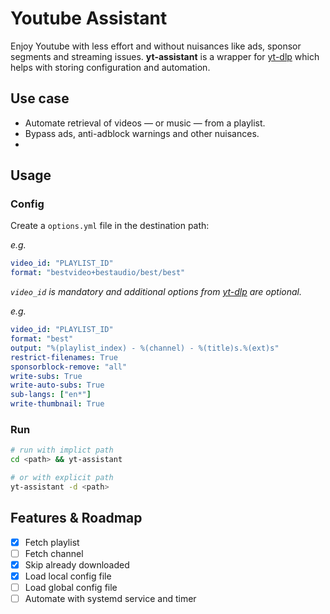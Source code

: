 # Youtube Assistant

Enjoy Youtube with less effort and without nuisances like ads, sponsor segments and streaming issues. **yt-assistant** is a wrapper for [yt-dlp](https://github.com/yt-dlp/yt-dlp/) which helps with storing configuration and automation.

## Use case

- Automate retrieval of videos — or music — from a playlist. 
- Bypass ads, anti-adblock warnings and other nuisances. 
- 

## Usage

### Config

Create a `options.yml` file in the destination path:

*e.g.*

```yaml
video_id: "PLAYLIST_ID"
format: "bestvideo+bestaudio/best/best"
```

_`video_id` is mandatory and additional options from [yt-dlp](https://github.com/yt-dlp/yt-dlp#usage-and-options) are optional._

*e.g.*

```yaml
video_id: "PLAYLIST_ID"
format: "best"
output: "%(playlist_index) - %(channel) - %(title)s.%(ext)s"
restrict-filenames: True
sponsorblock-remove: "all"
write-subs: True
write-auto-subs: True
sub-langs: ["en*"]
write-thumbnail: True
```

### Run

```sh
# run with implict path
cd <path> && yt-assistant

# or with explicit path
yt-assistant -d <path>
```

## Features & Roadmap

- [x] Fetch playlist
- [ ] Fetch channel
- [x] Skip already downloaded
- [x] Load local config file
- [ ] Load global config file
- [ ] Automate with systemd service and timer
